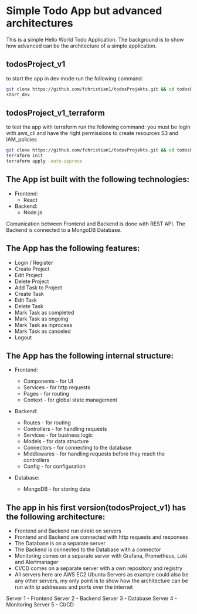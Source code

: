 # Simple Todo App but advanced architectures
This is a simple Hello World Todo Application. The background is to show how advanced can be the architecture of a simple application.

## todosProject_v1

to start the app in dev mode run the following command:

```bash
git clone https://github.com/fchristian1/todosProjekts.git && cd todosProjekts/todosProject_v1
start_dev
```
## todosProject_v1_terraform

to test the app with terraform run the following command:
you must be login with aws_cli and have the right permissions to create resources S3 and IAM_policies

```bash
git clone https://github.com/fchristian1/todosProjekts.git && cd todosProjekts/todosProject_v1_terraform/terraform
terraform init
terraform apply -auto-approve
```


## The App ist built with the following technologies:


- Frontend:
    - React
- Backend:
    - Node.js

Comunication between Frontend and Backend is done with REST API.
The Backend is connected to a MongoDB Database.

## The App has the following features:

- Login / Register
- Create Project
- Edit Project
- Delete Project
- Add Task to Project
- Create Task
- Edit Task
- Delete Task
- Mark Task as completed
- Mark Task as ongoing
- Mark Task as inprocess
- Mark Task as canceled
- Logout

## The App has the following internal structure:

- Frontend:
    - Components - for UI
    - Services - for http requests
    - Pages - for routing
    - Context - for global state management

- Backend:
    - Routes - for routing
    - Controllers - for handling requests
    - Services - for business logic
    - Models - for data structure
    - Connectors - for connecting to the database
    - Middlewares - for handling requests before they reach the controllers
    - Config - for configuration

- Database:
    - MongoDB - for storing data

## The app in his first version(todosProject_v1) has the following architecture:

- Frontend and Backend run direkt on servers
- Frontend and Backend are connected with http requests and responses
- The Database is on a separate server
- The Backend is connected to the Database with a connector
- Monitoring comes on a separate server with Grafana, Prometheus, Loki and Alertmanager
- CI/CD comes on a separate server with a own repository and registry
- All servers here are AWS EC2 Ubuntu Servers as example could also be any other servers, my only point is to show how the architecture can be run with ip addresses and ports over the internet

Server 1 - Frontend
Server 2 - Backend
Server 3 - Database
Server 4 - Monitoring
Server 5 - CI/CD
